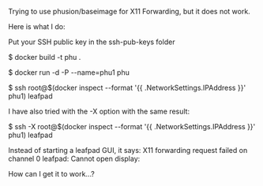Trying to use phusion/baseimage for X11 Forwarding, but it does not work.

Here is what I do:

Put your SSH public key in the ssh-pub-keys folder

$ docker build -t phu .

$ docker run -d -P --name=phu1 phu

$ ssh root@$(docker inspect --format '{{ .NetworkSettings.IPAddress }}' phu1) leafpad

I have also tried with the -X option with the same result:

$ ssh -X root@$(docker inspect --format '{{ .NetworkSettings.IPAddress }}' phu1) leafpad


Instead of starting a leafpad GUI, it says:
    X11 forwarding request failed on channel 0
    leafpad: Cannot open display: 

How can I get it to work...?
